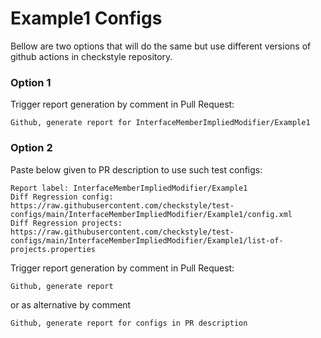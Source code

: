 # Example1 Configs

Bellow are two options that will do the same but use different versions
of github actions in checkstyle repository.


### Option 1
Trigger report generation by comment in Pull Request:
```
Github, generate report for InterfaceMemberImpliedModifier/Example1
```

### Option 2

Paste below given to PR description to use such test configs:
```
Report label: InterfaceMemberImpliedModifier/Example1
Diff Regression config: https://raw.githubusercontent.com/checkstyle/test-configs/main/InterfaceMemberImpliedModifier/Example1/config.xml
Diff Regression projects: https://raw.githubusercontent.com/checkstyle/test-configs/main/InterfaceMemberImpliedModifier/Example1/list-of-projects.properties
```

Trigger report generation by comment in Pull Request:
```
Github, generate report
```
or as alternative by comment
```
Github, generate report for configs in PR description
```
